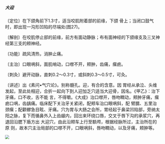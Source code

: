 ##### 大迎

〔定位〕在下颌角前下1.3寸，适当咬肌附着部的前缘，下颌 骨上；当闭口鼓气时，即出现一沟形凹陷的尽端处(图27)。

〔解剖〕在咬肌停止部的前缘，前方有面动静脉；布有面神经的下颌缘支及三叉神经第三支的颊神经。

〔功能〕疏风清热，消肿止痛。

〔主治〕口眼㖞斜，面肌哨动，口噤不开，颊肿，齿痛，瘰疬。

〔刺灸〕避开动脉，直刺0.2〜0.3寸，或斜刺0.3〜0.5寸，可灸。

〔讲述〕出《素问•气穴论》。别称髓孔。迎，有合的含意。因 胃经从承泣、头维发起，至此处相迎，合折一起向下到人迎加乏穴适当大迎骨，因名。《甲乙》：治下牙痛，口不收，舌不能 言，不得嚼。《大成》治口噤开，唇吻瞤动，颊肿牙痛，瘰疬口㖞，齿龋痛。临床配下关治牙关紧闭，配颊车治口眼㖞斜，配 臂臑、五里治颈瘰；配颧髎急目眩、牙痛。穴为胃与大肠之会所，胃经起于鼻梁凹陷部，旁纳太阳之脉，复下而循鼻外入上齿龈内，回岀来环绕口唇，交叉于唇下沟的承浆穴，再退回沿腮下盾方出 大迎穴，由此沿颊车上行至额颅，根据经脉所过，主治所在的原 则，故本穴主治局部的口噤不开，口眼㖞斜，唇吻瞤动，以及牙痛，颊肿等。

<img src="img/图27.jpg" style="zoom:80%;" />
